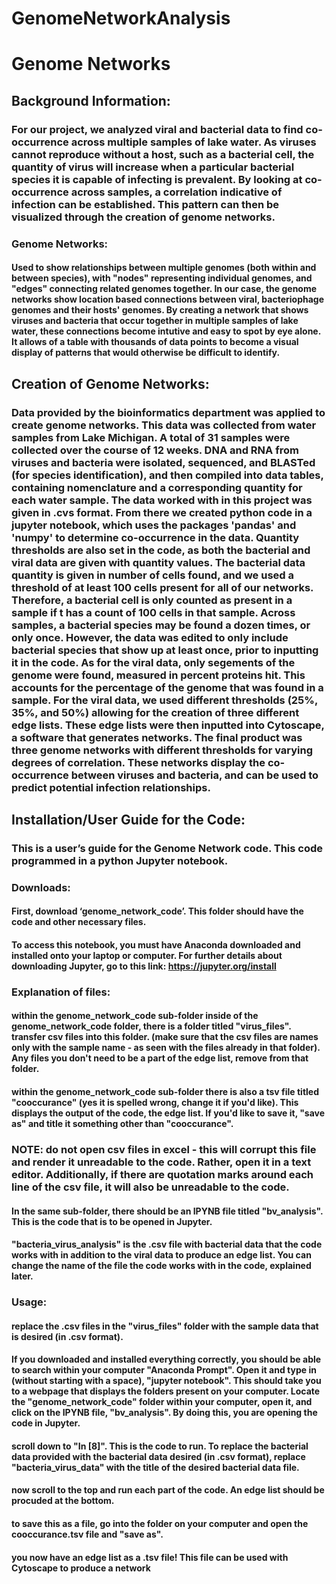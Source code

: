 # GenomeNetworkAnalysis
# Genome Networks
## Background Information:
### For our project, we analyzed viral and bacterial data to find co-occurrence across multiple samples of lake water. As viruses cannot reproduce without a host, such as a bacterial cell, the quantity of virus will increase when a particular bacterial species it is capable of infecting is prevalent. By looking at co-occurrence across samples, a correlation indicative of infection can be established. This pattern can then be visualized through the creation of genome networks. 
### Genome Networks:
#### Used to show relationships between multiple genomes (both within and between species), with "nodes" representing individual genomes, and "edges" connecting related genomes together. In our case, the genome networks show location based connections between viral, bacteriophage genomes and their hosts' genomes. By creating a network that shows viruses and bacteria that occur together in multiple samples of lake water, these connections become intutive and easy to spot by eye alone. It allows of a table with thousands of data points to become a visual display of patterns that would otherwise be difficult to identify.
## Creation of Genome Networks:
### Data provided by the bioinformatics department was applied to create genome networks. This data was collected from water samples from Lake Michigan. A total of 31 samples were collected over the course of 12 weeks. DNA and RNA from viruses and bacteria were isolated, sequenced, and BLASTed (for species identification), and then compiled into data tables, containing nomenclature and a corresponding quantity for each water sample. The data worked with in this project was given in .cvs format. From there we created python code in a jupyter notebook, which uses the packages 'pandas' and 'numpy' to determine co-occurrence in the data. Quantity thresholds are also set in the code, as both the bacterial and viral data are given with quantity values. The bacterial data quantity is given in number of cells found, and we used a threshold of at least 100 cells present for all of our networks. Therefore, a bacterial cell is only counted as present in a sample if t has a count of 100 cells in that sample. Across samples, a bacterial species may be found a dozen times, or only once. However, the data was edited to only include bacterial species that show up at least once, prior to inputting it in the code. As for the viral data, only segements of the genome were found, measured in percent proteins hit. This accounts for the percentage of the genome that was found in a sample. For the viral data, we used different thresholds (25%, 35%, and 50%) allowing for the creation of three different edge lists. These edge lists were then inputted into Cytoscape, a software that generates networks. The final product was three genome networks with different thresholds for varying degrees of correlation. These networks display the co-occurrence between viruses and bacteria, and can be used to predict potential infection relationships.
## Installation/User Guide for the Code:
### This is a user’s guide for the Genome Network code. This code programmed in a python Jupyter notebook. 
### Downloads: 
#### First, download ‘genome_network_code’. This folder should have the code and other necessary files.
#### To access this notebook, you must have Anaconda downloaded and installed onto your laptop or computer. For further details about downloading Jupyter, go to this link: https://jupyter.org/install
### Explanation of files:
#### within the genome_network_code sub-folder inside of the genome_network_code folder, there is a folder titled "virus_files". transfer csv files into this folder. (make sure that the csv files are names only with the sample name - as seen with the files already in that folder). Any files you don't need to be a part of the edge list, remove from that folder.
#### within the genome_network_code sub-folder there is also a tsv file titled "cooccurance" (yes it is spelled wrong, change it if you'd like). This displays the output of the code, the edge list. If you'd like to save it, "save as" and title it something other than "cooccurance".
### NOTE: do not open csv files in excel - this will corrupt this file and render it unreadable to the code. Rather, open it in a text editor. Additionally, if there are quotation marks around each line of the csv file, it will also be unreadable to the code.
#### In the same sub-folder, there should be an IPYNB file titled "bv_analysis". This is the code that is to be opened in Jupyter.
#### "bacteria_virus_analysis" is the .csv file with bacterial data that the code works with in addition to the viral data to produce an edge list. You can change the name of the file the code works with in the code, explained later.
### Usage:
#### replace the .csv files in the "virus_files" folder with the sample data that is desired (in .csv format).
#### If you downloaded and installed everything correctly, you should be able to search within your computer "Anaconda Prompt". Open it and type in (without starting with a space), "jupyter notebook". This should take you to a webpage that displays the folders present on your computer. Locate the "genome_network_code" folder within your computer, open it, and click on the IPYNB file, "bv_analysis". By doing this, you are opening the code in Jupyter.
#### scroll down to "In [8]". This is the code to run. To replace the bacterial data provided with the bacterial data desired (in .csv format), replace "bacteria_virus_data" with the title of the desired bacterial data file.
#### now scroll to the top and run each part of the code. An edge list should be procuded at the bottom.
#### to save this as a file, go into the folder on your computer and open the cooccurance.tsv file and "save as".
#### you now have an edge list as a .tsv file! This file can be used with Cytoscape to produce a network 
